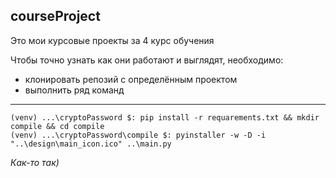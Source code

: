 ## courseProject
Это мои курсовые проекты за 4 курс обучения

Чтобы точно узнать как они работают и выглядят, необходимо:
* клонировать репозий с определённым проектом
* выполнить ряд команд
***
```
(venv) ...\cryptoPassword $: pip install -r requarements.txt && mkdir compile && cd compile
(venv) ...\cryptoPassword\compile $: pyinstaller -w -D -i "..\design\main_icon.ico" ..\main.py
```
_Как-то так)_
